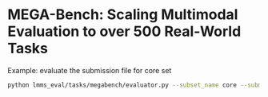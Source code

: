 # MEGA-Bench: Scaling Multimodal Evaluation to over 500 Real-World Tasks



Example: evaluate the submission file for core set

```bash
python lmms_eval/tasks/megabench/evaluator.py --subset_name core --submission_file logs/llava-ov-7b/submissions/megabench_core_all_query_responses.json  --output_file logs/llava-ov-7b/submissions/megabench_core_results.json
```
